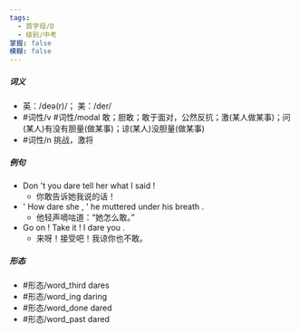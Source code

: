 ```yaml
---
tags:
  - 首字母/D
  - 级别/中考
掌握: false
模糊: false
---
```

##### 词义
- 英：/deə(r)/； 美：/der/
- #词性/v #词性/modal  敢；胆敢；敢于面对，公然反抗；激(某人做某事)；问(某人)有没有胆量(做某事)；谅(某人)没胆量(做某事)
- #词性/n  挑战，激将
##### 例句
- Don 't you dare tell her what I said !
	- 你敢告诉她我说的话！
- ' How dare she , ' he muttered under his breath .
	- 他轻声嘀咕道：“她怎么敢。”
- Go on ! Take it ! I dare you .
	- 来呀！接受吧！我谅你也不敢。
##### 形态
- #形态/word_third dares
- #形态/word_ing daring
- #形态/word_done dared
- #形态/word_past dared
